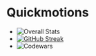 # Quickmotions

* ![Overall Stats](https://github-readme-stats.vercel.app/api?username=Quickmotions&count_private=true&show_icons=true&hide=contribs&theme=dark)
* [![GitHub Streak](https://github-readme-streak-stats.herokuapp.com/?user=DenverCoder1&theme=dark)](https://git.io/streak-stats)
* ![Codewars](https://github.r2v.ch/codewars?user=Quickmotions)
